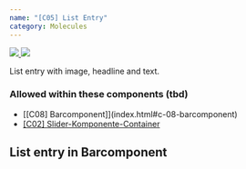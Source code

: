 ```yaml
---
name: "[C05] List Entry"
category: Molecules
---
```


<a href="https://www.figma.com/file/YGsJLbagR6pXmnuZ7pPHsE/AEM-Content?node-id=1260%3A5411" target="_blank" class="dvag-lsg-figma-link" title="Show on Figma">
  <img src="../resources/lsg/figma-logo.svg" class="dvag-lsg-figma-link__icon" />
</a>

<a href="https://confluence.diva-e.com/display/DVW/%5BC05%5D+-+Prominenter+Listeneintrag" target="_blank" class="dvag-lsg-confluence-link" title="Show on Confluence">
  <img src="../resources/lsg/confluence-logo.svg" class="dvag-lsg-confluence-link__icon" />
</a>

List entry with image, headline and text.

### Allowed within these components (tbd)

* [[C08] Barcomponent]](index.html#c-08-barcomponent)
* [[C02] Slider-Komponente-Container](index.html#c-02-container-slider)

## List entry in Barcomponent
```dvag-m-c-05-list-entry:demo/c05-list-entry.html
```
